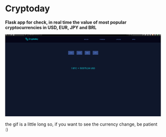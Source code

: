 # Cryptoday

**Flask app for check, in real time the value of most popular cryptocurrencies in USD, EUR, JPY and BRL**

![](static/images/cryptogif.gif)

the gif is a little long so, if you want to see the currency change, be patient :)
